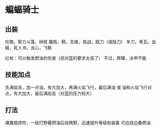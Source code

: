 # 蝙蝠骑士

## 出装
吃喝，智力斗篷，树枝
魔瓶，鞋，先锋，挑战，跳刀（或隐刀）
羊刀，希瓦，血精，死人书，龙心，飞鞋

红杖：可以触发燃油的伤害（但对蓝的要求太高了）
不过，辉耀，冰甲不能

## 技能加点
先满焰击，加一点油，有大加大，再满火焰飞行，最后满油
或
油和火焰飞行对点，有大加大，最后满焰击（对蓝的压力较大）

## 打法
裸魔瓶控符，一级打野叠燃油后烧两野，迅速提升等级和装备
可边烧边叠燃油